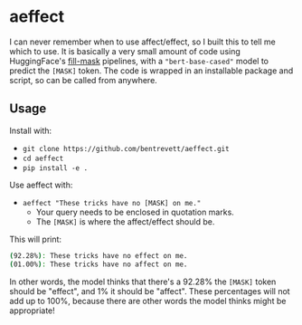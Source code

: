 # aeffect

I can never remember when to use affect/effect, so I built this to tell me which to use. It is basically a very small amount of code using HuggingFace's [fill-mask](https://huggingface.co/tasks/fill-mask) pipelines, with a `"bert-base-cased"` model to predict the `[MASK]` token. The code is wrapped in an installable package and script, so can be called from anywhere.

## Usage

Install with:

- `git clone https://github.com/bentrevett/aeffect.git`
- `cd aeffect`
- `pip install -e .`

Use aeffect with:

- `aeffect "These tricks have no [MASK] on me."`
  - Your query needs to be enclosed in quotation marks.
  - The `[MASK]` is where the affect/effect should be.

This will print:

```bash
(92.28%): These tricks have no effect on me.
(01.00%): These tricks have no affect on me.
```

In other words, the model thinks that there's a 92.28% the `[MASK]` token should be "effect", and 1% it should be "affect". These percentages will not add up to 100%, because there are other words the model thinks might be appropriate!
